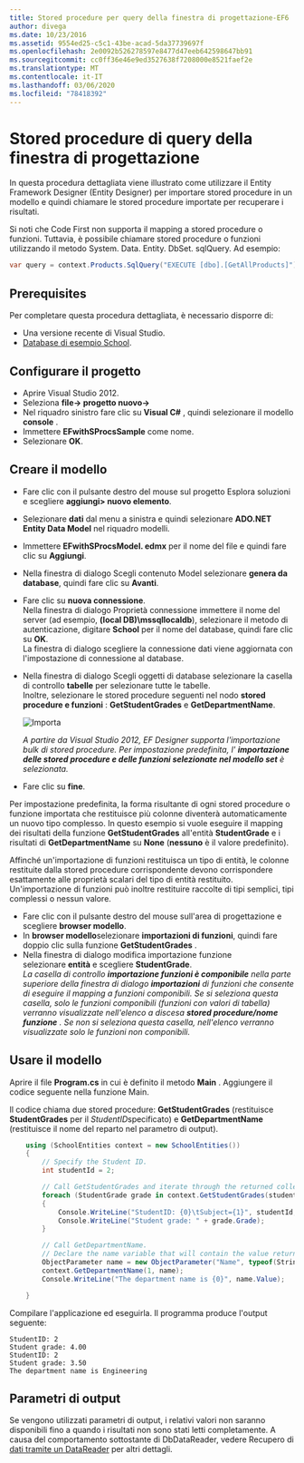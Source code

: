 ```yaml
---
title: Stored procedure per query della finestra di progettazione-EF6
author: divega
ms.date: 10/23/2016
ms.assetid: 9554ed25-c5c1-43be-acad-5da37739697f
ms.openlocfilehash: 2e0092b526278597e8477d47eeb642598647bb91
ms.sourcegitcommit: cc0ff36e46e9ed3527638f7208000e8521faef2e
ms.translationtype: MT
ms.contentlocale: it-IT
ms.lasthandoff: 03/06/2020
ms.locfileid: "78418392"
---
```

# <a name="designer-query-stored-procedures"></a>Stored procedure di query della finestra di progettazione
In questa procedura dettagliata viene illustrato come utilizzare il Entity Framework Designer (Entity Designer) per importare stored procedure in un modello e quindi chiamare le stored procedure importate per recuperare i risultati. 

Si noti che Code First non supporta il mapping a stored procedure o funzioni. Tuttavia, è possibile chiamare stored procedure o funzioni utilizzando il metodo System. Data. Entity. DbSet. sqlQuery. Ad esempio:
``` csharp
var query = context.Products.SqlQuery("EXECUTE [dbo].[GetAllProducts]")`;
```

## <a name="prerequisites"></a>Prerequisites

Per completare questa procedura dettagliata, è necessario disporre di:

- Una versione recente di Visual Studio.
- [Database di esempio School](~/ef6/resources/school-database.md).

## <a name="set-up-the-project"></a>Configurare il progetto

-   Aprire Visual Studio 2012.
-   Seleziona **file-&gt; progetto nuovo-&gt;**
-   Nel riquadro sinistro fare clic su **Visual C\#** , quindi selezionare il modello **console** .
-   Immettere **EFwithSProcsSample** come nome.
-   Selezionare **OK**.

## <a name="create-a-model"></a>Creare il modello

-   Fare clic con il pulsante destro del mouse sul progetto Esplora soluzioni e scegliere **aggiungi&gt; nuovo elemento**.
-   Selezionare **dati** dal menu a sinistra e quindi selezionare **ADO.NET Entity Data Model** nel riquadro modelli.
-   Immettere **EFwithSProcsModel. edmx** per il nome del file e quindi fare clic su **Aggiungi**.
-   Nella finestra di dialogo Scegli contenuto Model selezionare **genera da database**, quindi fare clic su **Avanti**.
-   Fare clic su **nuova connessione**.  
    Nella finestra di dialogo Proprietà connessione immettere il nome del server (ad esempio, **(local DB)\\mssqllocaldb**), selezionare il metodo di autenticazione, digitare **School** per il nome del database, quindi fare clic su **OK**.  
    La finestra di dialogo scegliere la connessione dati viene aggiornata con l'impostazione di connessione al database.
-   Nella finestra di dialogo Scegli oggetti di database selezionare la casella di controllo **tabelle** per selezionare tutte le tabelle.  
    Inoltre, selezionare le stored procedure seguenti nel nodo **stored procedure e funzioni** : **GetStudentGrades** e **GetDepartmentName**. 

    ![Importa](~/ef6/media/import.jpg)

    *A partire da Visual Studio 2012, EF Designer supporta l'importazione bulk di stored procedure. Per impostazione predefinita, l' **importazione delle stored procedure e delle funzioni selezionate nel modello set** è selezionata.*
-   Fare clic su **fine**.

Per impostazione predefinita, la forma risultante di ogni stored procedure o funzione importata che restituisce più colonne diventerà automaticamente un nuovo tipo complesso. In questo esempio si vuole eseguire il mapping dei risultati della funzione **GetStudentGrades** all'entità **StudentGrade** e i risultati di **GetDepartmentName** su **None** (**nessuno** è il valore predefinito).

Affinché un'importazione di funzioni restituisca un tipo di entità, le colonne restituite dalla stored procedure corrispondente devono corrispondere esattamente alle proprietà scalari del tipo di entità restituito. Un'importazione di funzioni può inoltre restituire raccolte di tipi semplici, tipi complessi o nessun valore.

-   Fare clic con il pulsante destro del mouse sull'area di progettazione e scegliere **browser modello**.
-   In **browser modello**selezionare **importazioni di funzioni**, quindi fare doppio clic sulla funzione **GetStudentGrades** .
-   Nella finestra di dialogo modifica importazione funzione selezionare **entità** e scegliere **StudentGrade**.  
    *La casella di controllo **importazione funzioni è componibile** nella parte superiore della finestra di dialogo **importazioni** di funzioni che consente di eseguire il mapping a funzioni componibili. Se si seleziona questa casella, solo le funzioni componibili (funzioni con valori di tabella) verranno visualizzate nell'elenco a discesa **stored procedure/nome funzione** . Se non si seleziona questa casella, nell'elenco verranno visualizzate solo le funzioni non componibili.*

## <a name="use-the-model"></a>Usare il modello

Aprire il file **Program.cs** in cui è definito il metodo **Main** . Aggiungere il codice seguente nella funzione Main.

Il codice chiama due stored procedure: **GetStudentGrades** (restituisce **StudentGrades** per il *StudentID*specificato) e **GetDepartmentName** (restituisce il nome del reparto nel parametro di output).  

``` csharp
    using (SchoolEntities context = new SchoolEntities())
    {
        // Specify the Student ID.
        int studentId = 2;

        // Call GetStudentGrades and iterate through the returned collection.
        foreach (StudentGrade grade in context.GetStudentGrades(studentId))
        {
            Console.WriteLine("StudentID: {0}\tSubject={1}", studentId, grade.Subject);
            Console.WriteLine("Student grade: " + grade.Grade);
        }

        // Call GetDepartmentName.
        // Declare the name variable that will contain the value returned by the output parameter.
        ObjectParameter name = new ObjectParameter("Name", typeof(String));
        context.GetDepartmentName(1, name);
        Console.WriteLine("The department name is {0}", name.Value);

    }
```

Compilare l'applicazione ed eseguirla. Il programma produce l'output seguente:

```console
StudentID: 2
Student grade: 4.00
StudentID: 2
Student grade: 3.50
The department name is Engineering
```

<a name="output-parameters"></a>Parametri di output
-----------------

Se vengono utilizzati parametri di output, i relativi valori non saranno disponibili fino a quando i risultati non sono stati letti completamente. A causa del comportamento sottostante di DbDataReader, vedere Recupero di [dati tramite un DataReader](https://go.microsoft.com/fwlink/?LinkID=398589) per altri dettagli.
